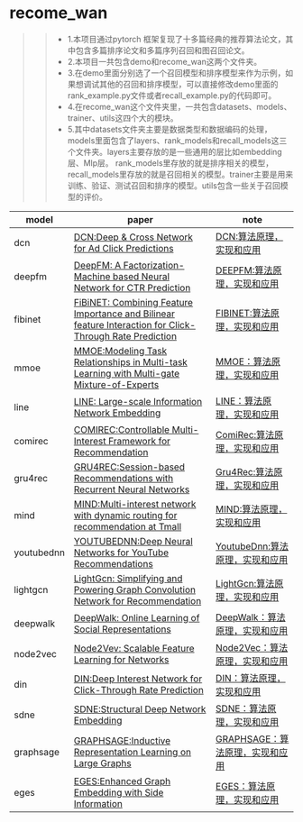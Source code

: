 # recome_wan
>> * 1.本项目通过pytorch 框架复现了十多篇经典的推荐算法论文，其中包含多篇排序论文和多篇序列召回和图召回论文。<br>
>> * 2.本项目一共包含demo和recome_wan这两个文件夹。<br>
>> * 3.在demo里面分别选了一个召回模型和排序模型来作为示例，如果想调试其他的召回和排序模型，可以直接修改demo里面的rank_example.py文件或者recall_example.py的代码即可。<br>
>> * 4.在recome_wan这个文件夹里，一共包含datasets、models、trainer、utils这四个大的模块。<br> 
>> * 5.其中datasets文件夹主要是数据类型和数据编码的处理，models里面包含了layers、rank_models和recall_models这三个文件夹。layers主要存放的是一些通用的层比如embedding层、Mlp层。
> rank_models里存放的就是排序相关的模型，recall_models里存放的就是召回相关的模型。trainer主要是用来训练、验证、测试召回和排序的模型。utils包含一些关于召回模型的评价。


| model                         | paper                       | note                               |
| -------------| ------------- | ------------ |
| dcn   | [DCN:Deep & Cross Network for Ad Click Predictions](https://arxiv.org/abs/1708.05123)  | [DCN:算法原理，实现和应用](https://www.jianshu.com/p/262c63741c21)   |
| deepfm   | [DeepFM: A Factorization-Machine based Neural Network for CTR Prediction](https://www.ijcai.org/proceedings/2017/0239.pdf)   | [DEEPFM:算法原理，实现和应用](https://zhuanlan.zhihu.com/p/361451464)   |
| fibinet  |[FiBiNET: Combining Feature Importance and Bilinear feature Interaction for Click-Through Rate Prediction](https://arxiv.org/pdf/1905.09433.pdf)  | [FIBINET:算法原理，实现和应用](https://www.jianshu.com/p/ec00c5a4eaef)  |
| mmoe  | [MMOE:Modeling Task Relationships in Multi-task Learning with Multi-gate Mixture-of-Experts](https://dl.acm.org/doi/abs/10.1145/3219819.3220007) | [MMOE：算法原理，实现和应用](https://blog.csdn.net/hero_myself/article/details/128400010)|
| line   | [LINE: Large-scale Information Network Embedding](https://arxiv.org/pdf/1503.03578.pdf)   | [LINE：算法原理，实现和应用](https://blog.csdn.net/hero_myself/article/details/107169347)   |
| comirec   | [COMIREC:Controllable Multi-Interest Framework for Recommendation](https://arxiv.org/pdf/2005.09347.pdf)   | [ComiRec:算法原理，实现和应用](https://zhuanlan.zhihu.com/p/336604013)  |
| gru4rec  | [GRU4REC:Session-based Recommendations with Recurrent Neural Networks](https://arxiv.org/abs/1511.06939) | [Gru4Rec:算法原理，实现和应用](https://zhuanlan.zhihu.com/p/334882953)    |
| mind  | [MIND:Multi-interest network with dynamic routing for recommendation at Tmall](https://arxiv.org/pdf/1904.08030.pdf) | [MIND:算法原理，实现和应用](https://zhuanlan.zhihu.com/p/466543697)  |
| youtubednn   | [YOUTUBEDNN:Deep Neural Networks for YouTube Recommendations](https://www.researchgate.net/publication/307573656_Deep_Neural_Networks_for_YouTube_Recommendations)  | [YoutubeDnn:算法原理，实现和应用](https://zhuanlan.zhihu.com/p/580051042)  |
| lightgcn  | [LightGcn: Simplifying and Powering Graph Convolution Network for Recommendation](https://arxiv.org/abs/2002.02126)   | [LightGcn:算法原理，实现和应用](https://blog.csdn.net/qq_46006468/article/details/126060701) |
| deepwalk  | [DeepWalk: Online Learning of Social Representations](http://www.perozzi.net/publications/14_kdd_deepwalk.pdf)   | [DeepWalk：算法原理，实现和应用](https://zhuanlan.zhihu.com/p/56380812)  |
| node2vec  | [Node2Vev: Scalable Feature Learning for Networks](https://www.kdd.org/kdd2016/papers/files/rfp0218-groverA.pdf)   | [Node2Vec：算法原理，实现和应用](https://zhuanlan.zhihu.com/p/56542707)   |
| din  | [DIN:Deep Interest Network for Click-Through Rate Prediction](https://arxiv.org/abs/1706.06978)   | [DIN：算法原理，实现和应用](https://zhuanlan.zhihu.com/p/462998394)   |    
| sdne  | [SDNE:Structural Deep Network Embedding](https://arxiv.org/abs/1706.06978)   | [SDNE：算法原理，实现和应用](https://blog.csdn.net/weixin_44225182/article/details/125459134)   |    
|graphsage  | [GRAPHSAGE:Inductive Representation Learning on Large Graphs](https://zhuanlan.zhihu.com/p/62750137)   | [GRAPHSAGE：算法原理，实现和应用](https://zhuanlan.zhihu.com/p/558643399)   |    
|eges  | [EGES:Enhanced Graph Embedding with Side Information](https://www.bilibili.com/video/av899559357/?vd_source=34c01d8d4f1a113a7ed5aa95bd04d882)   | [EGES：算法原理，实现和应用](https://www.zhihu.com/question/329953396/answer/2646705408?utm_id=0)   |   
